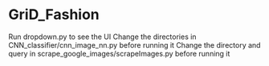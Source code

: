 # GriD_Fashion

Run dropdown.py to see the UI
Change the directories in CNN_classifier/cnn_image_nn.py before running it
Change the directory and query in scrape_google_images/scrapeImages.py before running it
